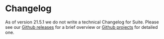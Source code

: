 # Changelog

As of version 21.5.1 we do not write a technical Changelog for Suite. Please see our [Github releases](https://github.com/Cerberus-Wallet/cerberus-suite/releases) for a brief overview or [Github projects](https://github.com/orgs/cerberus/projects) for detailed one.
